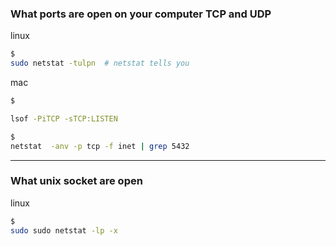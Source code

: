 ### What ports are open on your computer TCP and UDP

linux
```sh
$ 
sudo netstat -tulpn  # netstat tells you 
```

mac
```sh
$ 

lsof -PiTCP -sTCP:LISTEN

$
netstat  -anv -p tcp -f inet | grep 5432

```

---
### What unix socket  are open 

linux
```sh
$ 
sudo sudo netstat -lp -x
```
